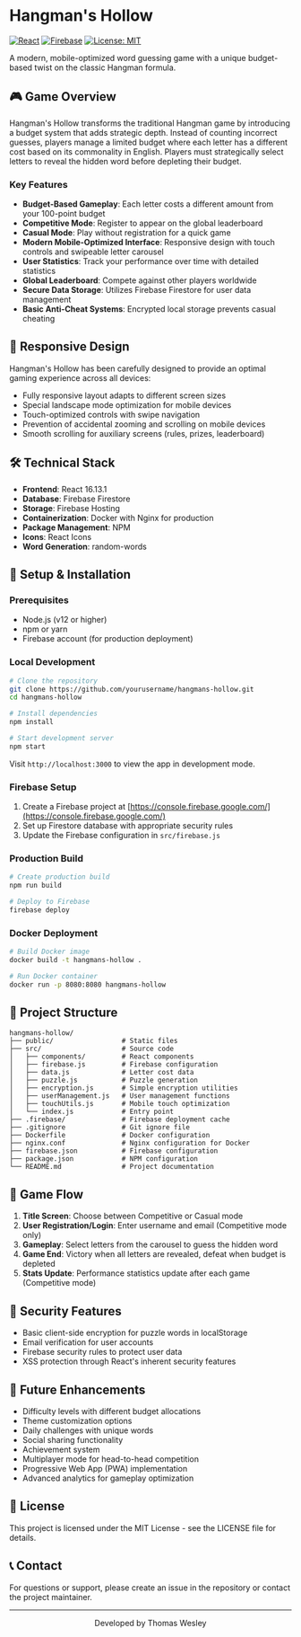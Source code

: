 # Hangman's Hollow

[![React](https://img.shields.io/badge/React-16.13.1-blue.svg)](https://reactjs.org/)
[![Firebase](https://img.shields.io/badge/Firebase-9.6.6-orange.svg)](https://firebase.google.com/)
[![License: MIT](https://img.shields.io/badge/License-MIT-yellow.svg)](https://opensource.org/licenses/MIT)

A modern, mobile-optimized word guessing game with a unique budget-based twist on the classic Hangman formula.

<!-- <p align="center">
  <img src="/src/HangmansHollowLogo.png" alt="Hangman's Hollow Logo"  />
</p> -->

## 🎮 Game Overview

Hangman's Hollow transforms the traditional Hangman game by introducing a budget system that adds strategic depth. Instead of counting incorrect guesses, players manage a limited budget where each letter has a different cost based on its commonality in English. Players must strategically select letters to reveal the hidden word before depleting their budget.

### Key Features

- **Budget-Based Gameplay**: Each letter costs a different amount from your 100-point budget
- **Competitive Mode**: Register to appear on the global leaderboard
- **Casual Mode**: Play without registration for a quick game
- **Modern Mobile-Optimized Interface**: Responsive design with touch controls and swipeable letter carousel
- **User Statistics**: Track your performance over time with detailed statistics
- **Global Leaderboard**: Compete against other players worldwide
- **Secure Data Storage**: Utilizes Firebase Firestore for user data management
- **Basic Anti-Cheat Systems**: Encrypted local storage prevents casual cheating

## 📱 Responsive Design

Hangman's Hollow has been carefully designed to provide an optimal gaming experience across all devices:

- Fully responsive layout adapts to different screen sizes
- Special landscape mode optimization for mobile devices
- Touch-optimized controls with swipe navigation
- Prevention of accidental zooming and scrolling on mobile devices
- Smooth scrolling for auxiliary screens (rules, prizes, leaderboard)

## 🛠️ Technical Stack

- **Frontend**: React 16.13.1
- **Database**: Firebase Firestore
- **Storage**: Firebase Hosting
- **Containerization**: Docker with Nginx for production
- **Package Management**: NPM
- **Icons**: React Icons
- **Word Generation**: random-words

## 🔧 Setup & Installation

### Prerequisites

- Node.js (v12 or higher)
- npm or yarn
- Firebase account (for production deployment)

### Local Development

```bash
# Clone the repository
git clone https://github.com/yourusername/hangmans-hollow.git
cd hangmans-hollow

# Install dependencies
npm install

# Start development server
npm start
```

Visit `http://localhost:3000` to view the app in development mode.

### Firebase Setup

1. Create a Firebase project at [https://console.firebase.google.com/](https://console.firebase.google.com/)
2. Set up Firestore database with appropriate security rules
3. Update the Firebase configuration in `src/firebase.js`

### Production Build

```bash
# Create production build
npm run build

# Deploy to Firebase
firebase deploy
```

### Docker Deployment

```bash
# Build Docker image
docker build -t hangmans-hollow .

# Run Docker container
docker run -p 8080:8080 hangmans-hollow
```

## 📂 Project Structure

```
hangmans-hollow/
├── public/                 # Static files
├── src/                    # Source code
│   ├── components/         # React components
│   ├── firebase.js         # Firebase configuration
│   ├── data.js             # Letter cost data
│   ├── puzzle.js           # Puzzle generation
│   ├── encryption.js       # Simple encryption utilities
│   ├── userManagement.js   # User management functions
│   ├── touchUtils.js       # Mobile touch optimization
│   └── index.js            # Entry point
├── .firebase/              # Firebase deployment cache
├── .gitignore              # Git ignore file
├── Dockerfile              # Docker configuration
├── nginx.conf              # Nginx configuration for Docker
├── firebase.json           # Firebase configuration
├── package.json            # NPM configuration
└── README.md               # Project documentation
```

## 🔄 Game Flow

1. **Title Screen**: Choose between Competitive or Casual mode
2. **User Registration/Login**: Enter username and email (Competitive mode only)
3. **Gameplay**: Select letters from the carousel to guess the hidden word
4. **Game End**: Victory when all letters are revealed, defeat when budget is depleted
5. **Stats Update**: Performance statistics update after each game (Competitive mode)

## 🔐 Security Features

- Basic client-side encryption for puzzle words in localStorage
- Email verification for user accounts
- Firebase security rules to protect user data
- XSS protection through React's inherent security features

## 🔮 Future Enhancements

- Difficulty levels with different budget allocations
- Theme customization options
- Daily challenges with unique words
- Social sharing functionality
- Achievement system
- Multiplayer mode for head-to-head competition
- Progressive Web App (PWA) implementation
- Advanced analytics for gameplay optimization

## 📝 License

This project is licensed under the MIT License - see the LICENSE file for details.

## 📞 Contact

For questions or support, please create an issue in the repository or contact the project maintainer.

---

<p align="center">
  Developed by Thomas Wesley
</p>

